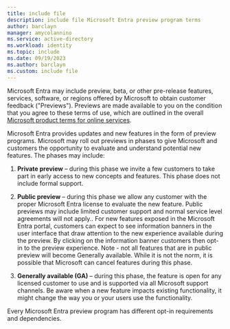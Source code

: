 ```yaml
---
title: include file
description: include file Microsoft Entra preview program terms 
author: barclayn
manager: amycolannino
ms.service: active-directory
ms.workload: identity
ms.topic: include
ms.date: 09/19/2023
ms.author: barclayn
ms.custom: include file
---
```



Microsoft Entra may include preview, beta, or other pre-release features, services, software, or regions offered by Microsoft to obtain customer feedback ("Previews"). Previews are made available to you on the condition that you agree to these terms of use, which are outlined in the overall [Microsoft product terms for online services](https://www.microsoft.com/licensing/terms/product/ForOnlineServices/all).

Microsoft Entra provides updates and new features in the form of preview programs. Microsoft may roll out previews in phases to give Microsoft and customers the opportunity to evaluate and understand potential new features. The phases may include: 

1. **Private preview** – during this phase we invite a few customers to take part in early access to new concepts and features. This phase does not include formal support. 

1. **Public preview** – during this phase we allow any customer with the proper Microsoft Entra license to evaluate the new feature. Public previews may include limited customer support and normal service level agreements will not apply.. For new features exposed in the Microsoft Entra portal, customers can expect to see information banners in the user interface that draw attention to the new experience available during the preview. By clicking on the information banner customers then opt-in to the preview experience. Note - not all features that are in public preview will become Generally available. While it is not the norm, it is possible that Microsoft can cancel features during this phase. 

1. **Generally available (GA)** – during this phase, the feature is open for any licensed customer to use and is supported via all Microsoft support channels. Be aware when a new feature impacts existing functionality, it might change the way you or your users use the functionality. 

Every Microsoft Entra preview program has different opt-in requirements and dependencies. 